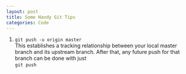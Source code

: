 ```yaml
---
layout: post
title: Some Handy Git Tips
categories: Code
---
```


1. ```git push -u origin master```\
    This establishes a tracking relationship between your local master branch and its upstream branch. After that, any future push for that branch can be done with just\
   ```git push```